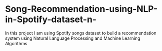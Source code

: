 # Song-Recommendation-using-NLP-in-Spotify-dataset-n-
In this project I am using Spotify songs dataset to build a recommendation system using Natural Language Processing and Machine Learning Algorithms
